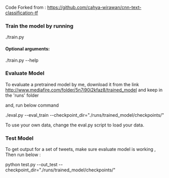 Code Forked from : https://github.com/cahya-wirawan/cnn-text-classification-tf

### Train the model by running 
./train.py 

#### Optional arguments:
 ./train.py --help


### Evaluate Model
To evaluate a pretrained model by me, download it from the link http://www.mediafire.com/folder/5n7i90i2kfaz8/trained_model
and keep in the 'runs' folder

and, run below command 

./eval.py --eval_train --checkpoint_dir="./runs/trained_model/checkpoints/"

To use your own data, change the eval.py script to load your data.

### Test Model 
To get output for a set of tweets, make sure evaluate model is working , Then  run below :

python test.py --out_test --checkpoint_dir="./runs/trained_model/checkpoints/"

